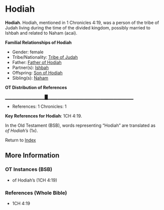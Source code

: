 # Hodiah
**Hodiah**. 
Hodiah, mentioned in 1 Chronicles 4:19, was a person of the tribe of Judah living during the time of the divided kingdom, possibly married to Ishbah and related to Naham (acai). 




**Familial Relationships of Hodiah**


* Gender: female
* Tribe/Nationality: [Tribe of Judah](../../../groups/md/acai/Judah.md)
* Father: [Father of Hodiah](FatherOfHodiah.md)
* Partner(s): [Ishbah](Ishbah.md)
* Offspring: [Son of Hodiah](SonOfHodiah.md)
* Sibling(s): [Naham](Naham.md)


**OT Distribution of References**

▁▁▁▁▁▁▁▁▁▁▁▁█▁▁▁▁▁▁▁▁▁▁▁▁▁▁▁▁▁▁▁▁▁▁▁▁▁▁
* References: 1 Chronicles: 1



**Key References for Hodiah**: 
1CH 4:19. 


In the Old Testament (BSB), words representing “Hodiah” are translated as 
*of Hodiah’s* (1x). 




Return to [Index](00-Index.md)

## More Information

### OT Instances (BSB)

* of Hodiah’s (1CH 4:19)



### References (Whole Bible)

* 1CH 4:19



